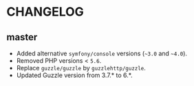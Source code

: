 CHANGELOG
=========

master
------

* Added alternative `symfony/console` versions (`~3.0` and `~4.0`).
* Removed PHP versions < `5.6`.
* Replace `guzzle/guzzle` by `guzzlehttp/guzzle`.
* Updated Guzzle version from 3.7.* to 6.*.
